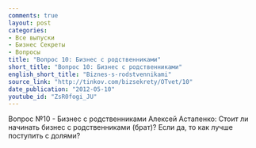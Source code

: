 ```yaml
---
comments: true
layout: post
categories:
- Все выпуски
- Бизнес Секреты
- Вопросы
title: "Вопрос 10: Бизнес с родственниками"
short_title: "Вопрос 10: Бизнес с родственниками"
english_short_title: "Biznes-s-rodstvennikami"
source_link: "http://tinkov.com/bizsekrety/OTvet/10"
date_publication: "2012-05-10"
youtube_id: "ZsR0fogi_JU"
---
```

Вопрос №10 - Бизнес с родственниками
Алексей Астапенко:
Стоит ли начинать бизнес с родственниками (брат)?
Если да, то как лучше поступить с долями?
